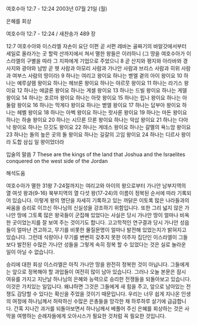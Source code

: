 여호수아 12:7 - 12:24 
2003년 07월 21일 (월)

은혜를 회상



여호수아 12:7 - 12:24 / 새찬송가 489 장


12:7 여호수아와 이스라엘 자손이 요단 이편 곧 서편 레바논 골짜기의 바알갓에서부터 세일로 올라가는 곳 할락 산까지에서 쳐서 멸한 왕들은 이러하니 (그 땅을 여호수아가 이스라엘의 구별을 따라 그 지파에게 기업으로 주었으니
8 곧 산지와 평지와 아라바와 경사지와 광야와 남방 곧 헷 사람과 아모리 사람과 가나안 사람과 브리스 사람과 히위 사람과 여부스 사람의 땅이라)
9 하나는 여리고 왕이요 하나는 벧엘 곁의 아이 왕이요
10 하나는 예루살렘 왕이요 하나는 헤브론 왕이요 하나는 야르뭇 왕이요
11 하나는 라기스 왕이요
12 하나는 에글론 왕이요 하나는 게셀 왕이요
13 하나는 드빌 왕이요 하나는 게델 왕이요
14 하나는 호르마 왕이요 하나는 아랏 왕이요
15 하나는 립나 왕이요 하나는 아둘람 왕이요
16 하나는 막게다 왕이요 하나는 벧엘 왕이요
17 하나는 답부아 왕이요 하나는 헤벨 왕이요
18 하나는 아벡 왕이요 하나는 랏사론 왕이요
19 하나는 마돈 왕이요 하나는 하솔 왕이요
20 하나는 시므론 므론 왕이요 하나는 악삽 왕이요
21 하나는 다아낙 왕이요 하나는 므깃도 왕이요
22 하나는 게데스 왕이요 하나는 갈멜의 욕느암 왕이요
23 하나는 돌의 높은 곳의 돌 왕이요 하나는 길갈의 고임 왕이요
24 하나는 디르사 왕이라 도합 삼십 일 왕이었더라

입술의 말씀
7 These are the kings of the land that Joshua and the Israelites conquered on the west side of the Jordan

해석도움





여호수아가 멸한 31왕
7-24절까지는 여리고와 아이의 왕으로부터 가나안 남부지역의 열 여섯 왕과(9-16) 북부지역의 열 다섯 왕(17-24)의 이름이 정복된 순서에 따라 기록되어 있습니다.  이렇게 왕의 명단을 자세히 기록하고 있는 까닭은 이토록 많은 나라들과의 싸움을 승리로 이끄신 하나님의 신실성을 강조하기 위함입니다.  또한 그리 넓지 않은 가나안 땅에 그토록 많은 왕국들이 군집해 있었다는 사실은 당시 가나안 땅이 얼마나 비옥한 곳이었는지를 잘 보여 주는 것이기도 합니다.  고고학적인 연구결과 당시 가나안 성읍들이 얼마난 견고하고, 무기를 비롯한 물질문명이 얼마나 발전해 있었는지가 밝혀지고 있습니다.  그런데 식량이나 무기를 변변히 갖추지 못한 이주자 집단인 이스라엘이 그들보다 발전된 수많은 가나안 성들을 그렇게 속히 정복 할 수 있었다는 것은 실로 놀라운 일이 아닐 수 없습니다.

승리에 대한 회상
이스라엘은 아직 가나안 땅을 완전히 정복한 것이 아닙니다.  그들에게는 앞으로 정복해야 할 과업들이 여전히 많이 남아 있습니다.  그러나 오늘 본문은 잠시 여유를 가지고 지난날 하나님의 은혜와 능력으로 승리한 전쟁들을 되돌아보고 있습니다.  이것은 가치있는 일입니다.  왜냐하면 그것은 그들에게 새 힘을 주고, 앞으로 남아있는 전쟁도 감당할 수 있다는 확신을 주었을 것이기 때문입니다.  우리는 너무 쉽게 지나온 인생의 여정에 하나님께서 허락하신 수많은 은총들을 망각한 채 하루하루 살기에 급급합니다.  간혹 지나간 과거를 되돌아보면서 하나님께서 베풀어 주신 은혜를 회상하는 것은 사막을 여행하는 순례자들에게 오아시스가 필요한 것처럼 꼭 필요한 것입니다.